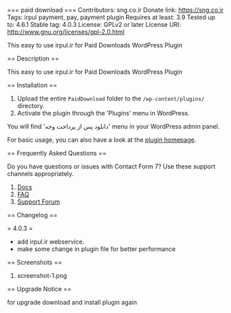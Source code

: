 === paid download ===
Contributors: sng.co.ir
Donate link: https://sng.co.ir
Tags: irpul payment, pay, payment plugin
Requires at least: 3.9
Tested up to: 4.6.1
Stable tag: 4.0.3
License: GPLv2 or later
License URI: http://www.gnu.org/licenses/gpl-2.0.html

This easy to use irpul.ir for Paid Downloads WordPress Plugin

== Description ==

This easy to use irpul.ir for Paid Downloads WordPress Plugin

== Installation ==

1. Upload the entire `PaidDownload` folder to the `/wp-content/plugins/` directory.
1. Activate the plugin through the 'Plugins' menu in WordPress.

You will find 'دانلود پس از پرداخت وجه' menu in your WordPress admin panel.

For basic usage, you can also have a look at the [plugin homepage](https://sng.co.ir).

== Frequently Asked Questions ==

Do you have questions or issues with Contact Form 7? Use these support channels appropriately.

1. [Docs](https://sng.co.ir)
1. [FAQ](https://sng.co.ir)
1. [Support Forum](http://wordpress.org/support/plugin/paid-download)

== Changelog ==

= 4.0.3 =

* add irpul.ir webservice.
* make some change in plugin file for better performance

== Screenshots ==

1. screenshot-1.png 

 == Upgrade Notice ==
 
 for upgrade download and install plugin again
